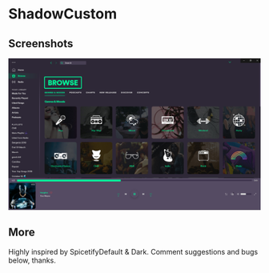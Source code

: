 # ShadowCustom

## Screenshots

![Night](./7JL4785.png)

## More

Highly inspired by SpicetifyDefault & Dark.
Comment suggestions and bugs below, thanks.
